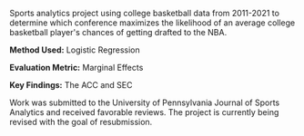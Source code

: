 Sports analytics project using college basketball data from 2011-2021 to determine which conference maximizes the likelihood of an average college basketball player's
chances of getting drafted to the NBA.


**Method Used:** Logistic Regression


**Evaluation Metric:** Marginal Effects


**Key Findings:** The ACC and SEC


Work was submitted to the University of Pennsylvania Journal of Sports Analytics and received favorable reviews. The project is currently being revised with the goal of resubmission.
